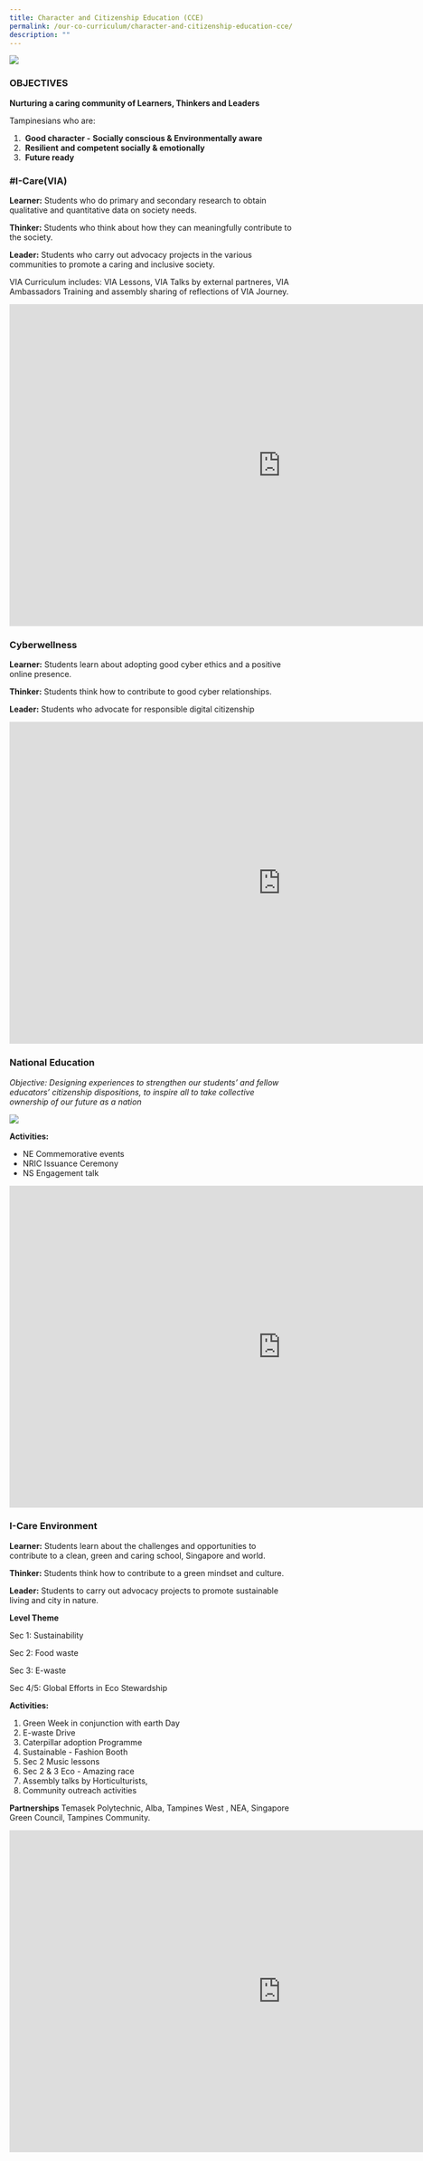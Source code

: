 ```yaml
---
title: Character and Citizenship Education (CCE)
permalink: /our-co-curriculum/character-and-citizenship-education-cce/
description: ""
---
```

<img src="/images/cce%20logo.png" style="max-width: 70%">

### OBJECTIVES

**Nurturing a caring community of Learners, Thinkers and Leaders**

Tampinesians who are:

1.  &nbsp;**Good character -**&nbsp;**Socially conscious &amp; Environmentally aware**&nbsp;
2.  &nbsp;**Resilient**&nbsp;**and competent socially &amp; emotionally**
3.  &nbsp;**Future ready**

###  #I-Care(VIA)

**Learner:**&nbsp;Students who do primary and secondary research to obtain qualitative and quantitative data on society needs.

**Thinker:**&nbsp;Students who think about how they can meaningfully contribute to the society.

**Leader:**&nbsp;Students who carry out advocacy projects in the various communities to promote a caring and inclusive society.

VIA Curriculum includes: VIA Lessons, VIA Talks by external partneres, VIA Ambassadors Training and assembly sharing of reflections of VIA Journey.

<iframe src="https://docs.google.com/presentation/d/e/2PACX-1vTeOqsChKhBpAj6UKVoe0iWUFnBgQVOb4F8cn-1JppelV6QA55QKsNxedS0S04DF0ClltjRJJk9_AtW/embed?start=true&amp;loop=true&amp;delayms=3000" frameborder="0" width="960" height="569" allowfullscreen="true"></iframe>

### Cyberwellness

**Learner:**&nbsp;Students learn about adopting good cyber ethics and a positive online presence.

**Thinker:**&nbsp;Students think how to contribute to good cyber relationships.

**Leader:**&nbsp;Students&nbsp;who advocate for responsible digital citizenship

<iframe src="https://docs.google.com/presentation/d/e/2PACX-1vQsetsQcQrOaIoki1BZq_roaMvLhSi9YIoi7k31Qf6kr2qWuBgjWqFKigyt1_qJArkXJoRmN5vCI5A0/embed?start=true&amp;loop=true&amp;delayms=3000" frameborder="0" width="960" height="569" allowfullscreen="true"></iframe>

### National Education

*Objective: Designing experiences to strengthen our students’ and fellow educators’&nbsp;citizenship dispositions,&nbsp;to inspire all to take collective ownership of our future as a nation*

![](/images/ne%20key%20dispositions.png)


**Activities:**

- NE Commemorative events
- NRIC Issuance Ceremony
- NS Engagement talk

<iframe src="https://docs.google.com/presentation/d/e/2PACX-1vTwC6l9g5B96OBN0SNLuemg7ZOx5JUTPqYFYYBDu1CBVGHN9Xs_lKMOf9gZzzkUGOuf98jddvkcRMTw/embed?start=true&amp;loop=true&amp;delayms=3000" frameborder="0" width="960" height="569" allowfullscreen="true"></iframe>

### I-Care Environment

**Learner:**&nbsp;Students learn about the challenges and opportunities to contribute to a clean, green and caring school, Singapore and world.

**Thinker:**&nbsp;Students think how to contribute to a green mindset and culture.

**Leader:**&nbsp;Students to carry out advocacy projects to promote sustainable living and city in nature.

**Level Theme**

Sec 1: Sustainability

Sec 2: Food waste

Sec 3: E-waste

Sec 4/5: Global Efforts in Eco Stewardship

**Activities:**

1. Green Week in conjunction with earth Day
2. E-waste Drive
3. Caterpillar adoption Programme
4. Sustainable - Fashion Booth
5. Sec 2 Music lessons
6. Sec 2 &amp; 3 Eco - Amazing race
7. Assembly talks by Horticulturists,
8. Community outreach activities

**Partnerships**
Temasek Polytechnic, Alba, Tampines West , NEA, Singapore Green Council, Tampines Community.

<iframe src="https://docs.google.com/presentation/d/e/2PACX-1vTt-asdipRMgvhf3cC6Wa-52QhsWz8x65M8I94tjRTYUu96bvDcgAGOp2qoKFtp8HqLSncIvSB3y9jR/embed?start=true&amp;loop=true&amp;delayms=3000" frameborder="0" width="960" height="569" allowfullscreen="true"></iframe>
